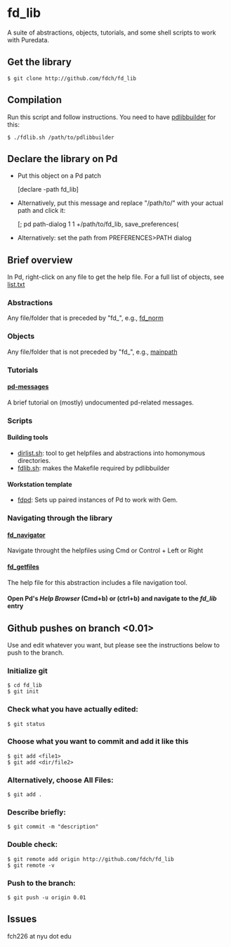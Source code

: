 # fd_lib
A suite of abstractions, objects, tutorials, and some shell scripts to work with Puredata.

## Get the library

	$ git clone http://github.com/fdch/fd_lib

## Compilation
Run this script and follow instructions. You need to have [pdlibbuilder](https://github.com/pure-data/pd-lib-builder) for this:

	$ ./fdlib.sh /path/to/pdlibbuilder

## Declare the library on Pd
* Put this object on a Pd patch

	[declare -path fd_lib]
	
* Alternatively, put this message and replace "/path/to/" with your actual path and click it:
	
	[;
	pd path-dialog 1 1 +/path/to/fd_lib, save_preferences(
	
* Alternatively: set the path from PREFERENCES>PATH dialog

## Brief overview

In Pd, right-click on any file to get the help file. For a full list of objects, see [list.txt](list.txt)

### Abstractions
Any file/folder that is preceded by "fd\_", e.g., [fd_norm](fd_norm)

### Objects
Any file/folder that is not preceded by "fd\_", e.g., [mainpath](mainpath)

### Tutorials

#### [pd-messages](tutorials/pd-messages)
A brief tutorial on (mostly) undocumented pd-related messages.

### Scripts

#### Building tools

* [dirlist.sh](dirlist.sh): tool to get helpfiles and abstractions into homonymous directories.
* [fdlib.sh](fdlib.sh): makes the Makefile required by pdlibbuilder

#### Workstation template
* [fdpd](fdpd): Sets up paired instances of Pd to work with Gem.

### Navigating through the library

####  [fd_navigator](fd_navigator)
Navigate throught the helpfiles using Cmd or Control + Left or Right

####  [fd_getfiles](fd_getfiles)
The help file for this abstraction includes a file navigation tool.

####  Open Pd's *Help Browser* (Cmd+b) or (ctrl+b) and navigate to the *fd_lib* entry

## Github pushes on branch <0.01>
Use and edit whatever you want, but please see the instructions below to push to the branch.

### Initialize git

	$ cd fd_lib
	$ git init

### Check what you have actually edited:

	$ git status

### Choose what you want to commit and add it like this

	$ git add <file1>
	$ git add <dir/file2>

### Alternatively, choose All Files:

	$ git add .

### Describe briefly:

	$ git commit -m "description"

### Double check:

	$ git remote add origin http://github.com/fdch/fd_lib
	$ git remote -v

### Push to the branch:

	$ git push -u origin 0.01

## Issues
fch226 at nyu dot edu